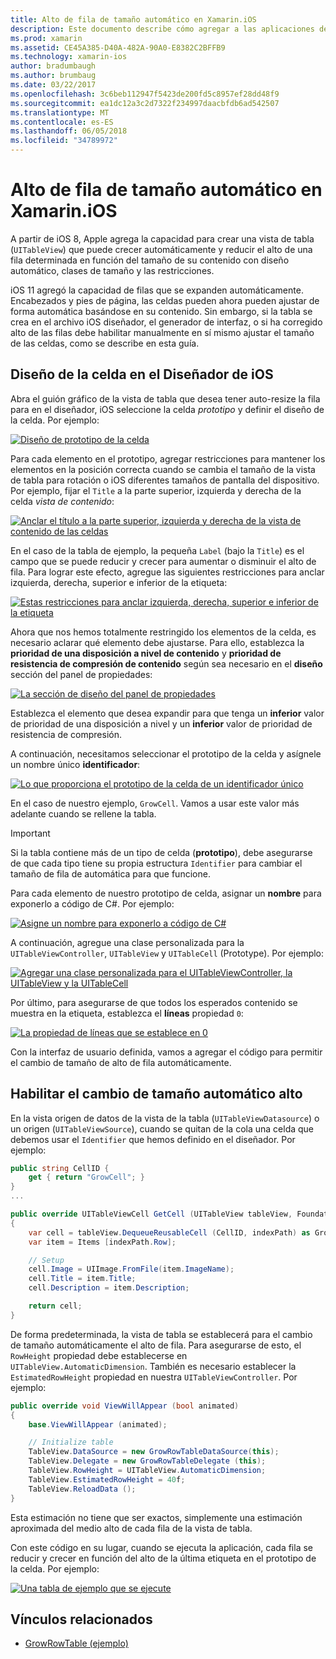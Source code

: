 ```yaml
---
title: Alto de fila de tamaño automático en Xamarin.iOS
description: Este documento describe cómo agregar a las aplicaciones de Xamarin.iOS filas de la vista de tabla cuyo alto varía según el contenido. Se trata el diseño de la celda en el Diseñador de iOS y alto lo que permite cambiar automáticamente el tamaño.
ms.prod: xamarin
ms.assetid: CE45A385-D40A-482A-90A0-E8382C2BFFB9
ms.technology: xamarin-ios
author: bradumbaugh
ms.author: brumbaug
ms.date: 03/22/2017
ms.openlocfilehash: 3c6beb112947f5423de200fd5c8957ef28dd48f9
ms.sourcegitcommit: ea1dc12a3c2d7322f234997daacbfdb6ad542507
ms.translationtype: MT
ms.contentlocale: es-ES
ms.lasthandoff: 06/05/2018
ms.locfileid: "34789972"
---
```

# <a name="auto-sizing-row-height-in-xamarinios"></a>Alto de fila de tamaño automático en Xamarin.iOS

A partir de iOS 8, Apple agrega la capacidad para crear una vista de tabla (`UITableView`) que puede crecer automáticamente y reducir el alto de una fila determinada en función del tamaño de su contenido con diseño automático, clases de tamaño y las restricciones.

iOS 11 agregó la capacidad de filas que se expanden automáticamente. Encabezados y pies de página, las celdas pueden ahora pueden ajustar de forma automática basándose en su contenido. Sin embargo, si la tabla se crea en el archivo iOS diseñador, el generador de interfaz, o si ha corregido alto de las filas debe habilitar manualmente en sí mismo ajustar el tamaño de las celdas, como se describe en esta guía.

## <a name="cell-layout-in-the-ios-designer"></a>Diseño de la celda en el Diseñador de iOS

Abra el guión gráfico de la vista de tabla que desea tener auto-resize la fila para en el diseñador, iOS seleccione la celda *prototipo* y definir el diseño de la celda. Por ejemplo:

[![](autosizing-row-height-images/table01.png "Diseño de prototipo de la celda")](autosizing-row-height-images/table01.png#lightbox)

Para cada elemento en el prototipo, agregar restricciones para mantener los elementos en la posición correcta cuando se cambia el tamaño de la vista de tabla para rotación o iOS diferentes tamaños de pantalla del dispositivo. Por ejemplo, fijar el `Title` a la parte superior, izquierda y derecha de la celda *vista de contenido*:

[![](autosizing-row-height-images/table02.png "Anclar el título a la parte superior, izquierda y derecha de la vista de contenido de las celdas")](autosizing-row-height-images/table02.png#lightbox)

En el caso de la tabla de ejemplo, la pequeña `Label` (bajo la `Title`) es el campo que se puede reducir y crecer para aumentar o disminuir el alto de fila. Para lograr este efecto, agregue las siguientes restricciones para anclar izquierda, derecha, superior e inferior de la etiqueta:

[![](autosizing-row-height-images/table03.png "Estas restricciones para anclar izquierda, derecha, superior e inferior de la etiqueta")](autosizing-row-height-images/table03.png#lightbox)

Ahora que nos hemos totalmente restringido los elementos de la celda, es necesario aclarar qué elemento debe ajustarse. Para ello, establezca la **prioridad de una disposición a nivel de contenido** y **prioridad de resistencia de compresión de contenido** según sea necesario en el **diseño** sección del panel de propiedades:

[![](autosizing-row-height-images/table03a.png "La sección de diseño del panel de propiedades")](autosizing-row-height-images/table03a.png#lightbox)

Establezca el elemento que desea expandir para que tenga un **inferior** valor de prioridad de una disposición a nivel y un **inferior** valor de prioridad de resistencia de compresión.

A continuación, necesitamos seleccionar el prototipo de la celda y asígnele un nombre único **identificador**:

[![](autosizing-row-height-images/table04.png "Lo que proporciona el prototipo de la celda de un identificador único")](autosizing-row-height-images/table04.png#lightbox)

En el caso de nuestro ejemplo, `GrowCell`. Vamos a usar este valor más adelante cuando se rellene la tabla.

> [!IMPORTANT]
> Si la tabla contiene más de un tipo de celda (**prototipo**), debe asegurarse de que cada tipo tiene su propia estructura `Identifier` para cambiar el tamaño de fila de automática para que funcione.

Para cada elemento de nuestro prototipo de celda, asignar un **nombre** para exponerlo a código de C#. Por ejemplo:

[![](autosizing-row-height-images/table05.png "Asigne un nombre para exponerlo a código de C#")](autosizing-row-height-images/table05.png#lightbox)

A continuación, agregue una clase personalizada para la `UITableViewController`, `UITableView` y `UITableCell` (Prototype). Por ejemplo: 

[![](autosizing-row-height-images/table06.png "Agregar una clase personalizada para el UITableViewController, la UITableView y la UITableCell")](autosizing-row-height-images/table06.png#lightbox)

Por último, para asegurarse de que todos los esperados contenido se muestra en la etiqueta, establezca el **líneas** propiedad `0`:

[![](autosizing-row-height-images/table06.png "La propiedad de líneas que se establece en 0")](autosizing-row-height-images/table06a.png#lightbox)

Con la interfaz de usuario definida, vamos a agregar el código para permitir el cambio de tamaño de alto de fila automáticamente.

## <a name="enabling-auto-resizing-height"></a>Habilitar el cambio de tamaño automático alto

En la vista origen de datos de la vista de la tabla (`UITableViewDatasource`) o un origen (`UITableViewSource`), cuando se quitan de la cola una celda que debemos usar el `Identifier` que hemos definido en el diseñador. Por ejemplo:

```csharp
public string CellID {
    get { return "GrowCell"; }
}
...

public override UITableViewCell GetCell (UITableView tableView, Foundation.NSIndexPath indexPath)
{
    var cell = tableView.DequeueReusableCell (CellID, indexPath) as GrowRowTableCell;
    var item = Items [indexPath.Row];

    // Setup
    cell.Image = UIImage.FromFile(item.ImageName);
    cell.Title = item.Title;
    cell.Description = item.Description;

    return cell;
}
```

De forma predeterminada, la vista de tabla se establecerá para el cambio de tamaño automáticamente el alto de fila. Para asegurarse de esto, el `RowHeight` propiedad debe establecerse en `UITableView.AutomaticDimension`. También es necesario establecer la `EstimatedRowHeight` propiedad en nuestra `UITableViewController`. Por ejemplo:

```csharp
public override void ViewWillAppear (bool animated)
{
    base.ViewWillAppear (animated);

    // Initialize table
    TableView.DataSource = new GrowRowTableDataSource(this);
    TableView.Delegate = new GrowRowTableDelegate (this);
    TableView.RowHeight = UITableView.AutomaticDimension;
    TableView.EstimatedRowHeight = 40f;
    TableView.ReloadData ();
}
```

Esta estimación no tiene que ser exactos, simplemente una estimación aproximada del medio alto de cada fila de la vista de tabla.

Con este código en su lugar, cuando se ejecuta la aplicación, cada fila se reducir y crecer en función del alto de la última etiqueta en el prototipo de la celda. Por ejemplo:

[![](autosizing-row-height-images/table07.png "Una tabla de ejemplo que se ejecute")](autosizing-row-height-images/table07.png#lightbox)


## <a name="related-links"></a>Vínculos relacionados

- [GrowRowTable (ejemplo)](https://developer.xamarin.com/samples/monotouch/GrowRowTable/)
